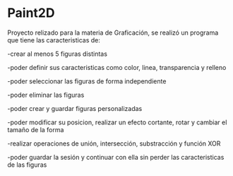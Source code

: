 # Paint2D
Proyecto relizado para la materia de Graficación, se realizó un programa que tiene las caracteristicas de:

-crear al menos 5 figuras distintas

-poder definir sus caracteristicas como color, linea, transparencia y relleno

-poder seleccionar las figuras de forma independiente

-poder eliminar las figuras

-poder crear y guardar figuras personalizadas

-poder modificar su posicion, realizar un efecto cortante, rotar y cambiar el tamaño de la forma

-realizar operaciones de unión, intersección, substracción y función XOR

-poder guardar la sesión y continuar con ella sin perder las caracteristicas de las figuras
